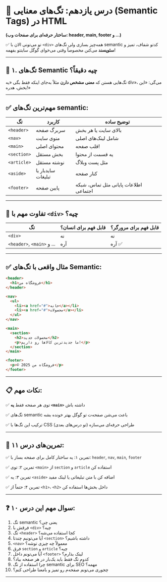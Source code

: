 # 🧱 درس یازدهم: تگ‌های معنایی (Semantic Tags) در HTML

**(ساختار حرفه‌ای برای صفحات وب: header, main, footer و …)**

✅ تو می‌تونی الان با `<div>` همه‌چیز بسازی
ولی تگ‌های semantic کدتو شفاف، تمیز و **سئو‌پسند** می‌کنن
مخصوصاً وقتی می‌خوای گوگل سایتتو بفهمه!

---

## 📌 ۱. تگ‌های Semantic چیه دقیقاً؟

تگ‌هایی هستن که **معنی مشخص دارن**
مثلاً به‌جای اینکه فقط بگی «یه div»، می‌گی: «این بخش، هدره!»

---

## ✅ مهم‌ترین تگ‌های semantic:

| تگ          | کاربرد             | توضیح ساده                            |
| ----------- | ------------------ | ------------------------------------- |
| `<header>`  | سربرگ صفحه         | بالای سایت یا هر بخش                  |
| `<nav>`     | منوی سایت          | شامل لینک‌های اصلی                    |
| `<main>`    | محتوای اصلی        | قلب صفحه!                             |
| `<section>` | بخش مستقل          | یه قسمت از محتوا                      |
| `<article>` | نوشته مستقل        | مثل پست وبلاگ                         |
| `<aside>`   | سایدبار یا تبلیغات | کنار صفحه                             |
| `<footer>`  | پایین صفحه         | اطلاعات پایانی مثل تماس، شبکه اجتماعی |

---

## 🎯 تفاوت مهم با `<div>` چیه؟

| تگ                         | قابل فهم برای انسان؟ | قابل فهم برای مرورگر؟ |
| -------------------------- | -------------------- | --------------------- |
| `<div>`                    | نه                   | نه                    |
| `<header>`, `<main>` و ... | آره                  | آره ✅                 |

---

## ✅ مثال واقعی با تگ‌های Semantic:

```html
<header>
  <h1>فروشگاه من</h1>
</header>

<nav>
  <ul>
    <li><a href="#">خانه</a></li>
    <li><a href="#">محصولات</a></li>
  </ul>
</nav>

<main>
  <section>
    <h2>محصولات جدید</h2>
    <p>ما جدیدترین کالاها رو داریم!</p>
  </section>
</main>

<footer>
  <p>© 2025 فروشگاه من</p>
</footer>
```

---

## 📋 نکات مهم:

✅ توی هر صفحه فقط **یه `<main>`** داشته باش

✅ تگ‌های semantic باعث می‌شن صفحه‌ت تو گوگل بهتر خونده بشه

✅ ترکیب این تگ‌ها با CSS (تو درس‌های بعدی) طراحی حرفه‌ای می‌سازه

---

## 🧪 تمرین‌های درس ۱۱:

✅ تمرین ۱: یه ساختار کامل برای صفحه بساز با: `header`, `nav`, `main`, `footer`

✅ تمرین ۲: توی `<main>` از `section` و `article` استفاده کن

✅ تمرین ۳: یه `<aside>` اضافه کن با متن تبلیغاتی یا لینک مفید

✅ تمرین ۴: حتماً از `<h1>`، `<h2>` داخل بخش‌ها استفاده کن

---

## ❓ ۱۰ سوال مهم این درس:

1. تگ semantic یعنی چی؟
2. فرقش با `<div>` چیه؟
3. تگ `<header>` کجا استفاده می‌شه؟
4. آیا می‌تونیم چندتا `<section>` داشته باشیم؟
5. `<nav>` معمولاً چه چیزی توشه؟
6. فرق `section` و `article` چیه؟
7. آیا می‌تونم داخل `<footer>` لینک بذارم؟
8. کدوم تگ فقط باید یک‌بار در هر صفحه بیاد؟
9. چرا استفاده از تگ semantic برای SEO مهمه؟
10. چجوری می‌تونم صفحه‌م رو تمیز و با‌معنا طراحی کنم؟

---
